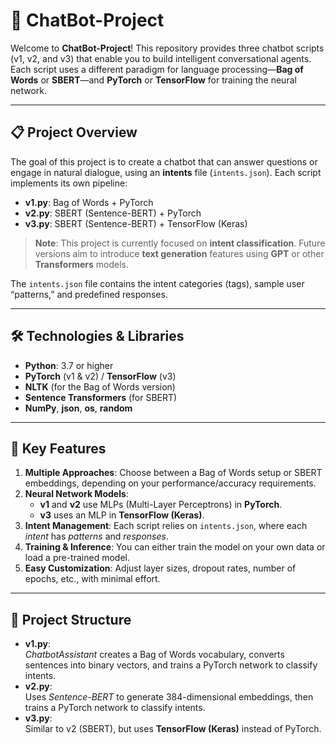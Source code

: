 # 🤖 ChatBot-Project

Welcome to **ChatBot-Project**! This repository provides three chatbot scripts (v1, v2, and v3) that enable you to build intelligent conversational agents. Each script uses a different paradigm for language processing—**Bag of Words** or **SBERT**—and **PyTorch** or **TensorFlow** for training the neural network.

---

## 📋 Project Overview

The goal of this project is to create a chatbot that can answer questions or engage in natural dialogue, using an **intents** file (`intents.json`). Each script implements its own pipeline:

- **v1.py**: Bag of Words + PyTorch  
- **v2.py**: SBERT (Sentence-BERT) + PyTorch  
- **v3.py**: SBERT (Sentence-BERT) + TensorFlow (Keras)

> **Note**: This project is currently focused on **intent classification**. Future versions aim to introduce **text generation** features using **GPT** or other **Transformers** models.

The `intents.json` file contains the intent categories (tags), sample user “patterns,” and predefined responses.

---

## 🛠️ Technologies & Libraries

- **Python**: 3.7 or higher  
- **PyTorch** (v1 & v2) / **TensorFlow** (v3)  
- **NLTK** (for the Bag of Words version)  
- **Sentence Transformers** (for SBERT)  
- **NumPy**, **json**, **os**, **random**

---

## 🌟 Key Features

1. **Multiple Approaches**: Choose between a Bag of Words setup or SBERT embeddings, depending on your performance/accuracy requirements.  
2. **Neural Network Models**:  
   - **v1** and **v2** use MLPs (Multi-Layer Perceptrons) in **PyTorch**.  
   - **v3** uses an MLP in **TensorFlow (Keras)**.  
3. **Intent Management**: Each script relies on `intents.json`, where each *intent* has *patterns* and *responses*.  
4. **Training & Inference**: You can either train the model on your own data or load a pre-trained model.  
5. **Easy Customization**: Adjust layer sizes, dropout rates, number of epochs, etc., with minimal effort.

---

## 📁 Project Structure

- **v1.py**:  
  *ChatbotAssistant* creates a Bag of Words vocabulary, converts sentences into binary vectors, and trains a PyTorch network to classify intents.
- **v2.py**:  
  Uses *Sentence-BERT* to generate 384-dimensional embeddings, then trains a PyTorch network to classify intents.
- **v3.py**:  
  Similar to v2 (SBERT), but uses **TensorFlow (Keras)** instead of PyTorch.
